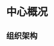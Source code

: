 # 中心概况
## 组织架构
<!-- 1、主要工作去掉
2、第二列和第三列调换顺序
3、第一列加粗
4、联合实验室加进来
5、把中心概括中的产业化基地移动过来
6、中心架构图移组织架构菜单里面
7、杨兴国换成鲁琴
 -->